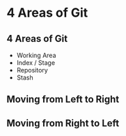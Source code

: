 # 4 Areas of Git

## 4 Areas of Git 
- Working Area 
- Index / Stage 
- Repository 
- Stash

## Moving from Left to Right 


## Moving from Right to Left